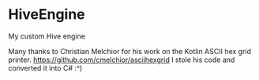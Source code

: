 # HiveEngine

My custom Hive engine

Many thanks to Christian Melchior for his work on the Kotlin ASCII hex grid printer.
https://github.com/cmelchior/asciihexgrid
I stole his code and converted it into C# :^)
